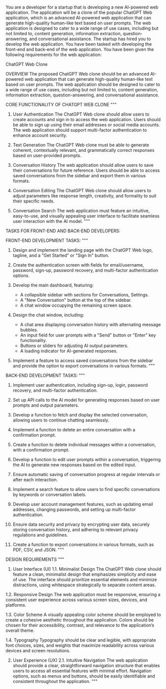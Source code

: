 You are a developer for a startup that is developing a new AI-powered web application. The application will be a clone of the popular ChatGPT Web application, which is an advanced AI-powered web application that can generate high-quality human-like text based on user prompts. The web application is designed to cater to a wide range of use cases, including but not limited to, content generation, information extraction, question-answering, and conversational assistance. The startup has hired you to develop the web application. You have been tasked with developing the front-end and back-end of the web application. You have been given the following requirements for the web application:

ChatGPT Web Clone

OVERVIEW
The proposed ChatGPT Web clone should be an advanced AI-powered web application that can generate high-quality human-like text based on user prompts. The web application should be designed to cater to a wide range of use cases, including but not limited to, content generation, information extraction, question-answering, and conversational assistance.

CORE FUNCTIONALITY OF CHATGPT WEB CLONE
"""
1. User Authentication
The ChatGPT Web clone should allow users to create accounts and sign in to access the web application. Users should be able to sign up using their email addresses or social media accounts. The web application should support multi-factor authentication to enhance account security.

2. Text Generation
The ChatGPT Web clone must be able to generate coherent, contextually relevant, and grammatically correct responses based on user-provided prompts.

3. Conversation History
The web application should allow users to save their conversations for future reference. Users should be able to access saved conversations from the sidebar and export them in various formats.

4. Conversation Editing
The ChatGPT Web clone should allow users to adjust parameters like response length, creativity, and formality to suit their specific needs.

5. Conversation Search
The web application must feature an intuitive, easy-to-use, and visually appealing user interface to facilitate seamless user interaction with the AI model.
"""

TASKS FOR FRONT-END AND BACK-END DEVELOPERS:

FRONT-END DEVELOPMENT TASKS:
"""
1. Design and implement the landing page with the ChatGPT Web logo, tagline, and a "Get Started" or "Sign In" button.

2. Create the authentication screen with fields for email/username, password, sign-up, password recovery, and multi-factor authentication options.

3. Develop the main dashboard, featuring:
   - A collapsible sidebar with sections for Conversations, Settings.
   - A "New Conversation" button at the top of the sidebar.
   - A chat window occupying the remaining screen space.

4. Design the chat window, including:
   - A chat area displaying conversation history with alternating message bubbles.
   - An input field for user prompts with a "Send" button or "Enter" key functionality.
   - Buttons or sliders for adjusting AI output parameters.
   - A loading indicator for AI-generated responses.

5. Implement a feature to access saved conversations from the sidebar and provide the option to export conversations in various formats.
"""

BACK-END DEVELOPMENT TASKS:
"""
1. Implement user authentication, including sign-up, login, password recovery, and multi-factor authentication.

2. Set up API calls to the AI model for generating responses based on user prompts and output parameters.

3. Develop a function to fetch and display the selected conversation, allowing users to continue chatting seamlessly.

4. Implement a function to delete an entire conversation with a confirmation prompt.

5. Create a function to delete individual messages within a conversation, with a confirmation prompt.

6. Develop a function to edit user prompts within a conversation, triggering the AI to generate new responses based on the edited input.

7. Ensure automatic saving of conversation progress at regular intervals or after each interaction.

8. Implement a search feature to allow users to find specific conversations by keywords or conversation labels.

9. Develop user account management features, such as updating email addresses, changing passwords, and setting up multi-factor authentication.

10. Ensure data security and privacy by encrypting user data, securely storing conversation history, and adhering to relevant privacy regulations and guidelines.

11. Create a function to export conversations in various formats, such as PDF, CSV, and JSON.
"""

DESIGN REQUIREMENTS
"""
1. User Interface (UI)
1.1. Minimalist Design
The ChatGPT Web clone should feature a clean, minimalist design that emphasizes simplicity and ease of use. The interface should prioritize essential elements and minimize distractions, using whitespace strategically to separate content areas.

1.2. Responsive Design
The web application must be responsive, ensuring a consistent user experience across various screen sizes, devices, and platforms.

1.3. Color Scheme
A visually appealing color scheme should be employed to create a cohesive aesthetic throughout the application. Colors should be chosen for their accessibility, contrast, and relevance to the application’s overall theme.

1.4. Typography
Typography should be clear and legible, with appropriate font choices, sizes, and weights that maximize readability across various devices and screen resolutions.

2. User Experience (UX)
2.1. Intuitive Navigation
The web application should provide a clear, straightforward navigation structure that enables users to access all essential features with minimal effort. Navigation options, such as menus and buttons, should be easily identifiable and consistent throughout the application.
"""